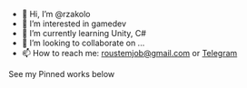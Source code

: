- 👋 Hi, I’m @rzakolo
- 👀 I’m interested in gamedev
- 🌱 I’m currently learning Unity, C#
- 💞️ I’m looking to collaborate on ...
- 📫 How to reach me: <a href='mailto:roustemjob@gmail.com'>roustemjob@gmail.com</a> or <a href='https://t.me/rzakolo'>Telegram</a>

See my Pinned works below
